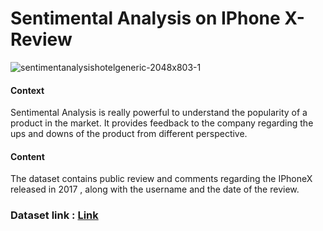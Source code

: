 # Sentimental Analysis on IPhone X-Review

![sentimentanalysishotelgeneric-2048x803-1](https://user-images.githubusercontent.com/85668824/130924266-228471c8-43fb-467d-9d35-6d16aee4a32f.jpg)

#### Context
Sentimental Analysis is really powerful to understand the popularity of a product in the market. It provides feedback to the company regarding the ups and downs of the product from different perspective.

#### Content
The dataset contains public review and comments regarding the IPhoneX released in 2017 , along with the username and the date of the review.


### Dataset link : <a href="https://www.kaggle.com/kewalkishang/iphonexreview">Link</a>
